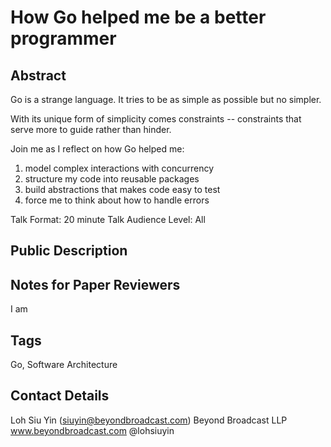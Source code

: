 # How Go helped me be a better programmer

## Abstract
Go is a strange language. It tries to be as simple as possible but no simpler.

With its unique form of simplicity comes constraints -- constraints that serve more to guide rather than hinder.

Join me as I reflect on how Go helped me:
1. model complex interactions with concurrency
1. structure my code into reusable packages
1. build abstractions that makes code easy to test
1. force me to think about how to handle errors

Talk Format: 20 minute Talk
Audience Level: All

## Public Description

## Notes for Paper Reviewers
I am

## Tags
Go, Software Architecture

## Contact Details
Loh Siu Yin (siuyin@beyondbroadcast.com)
Beyond Broadcast LLP
www.beyondbroadcast.com
@lohsiuyin

